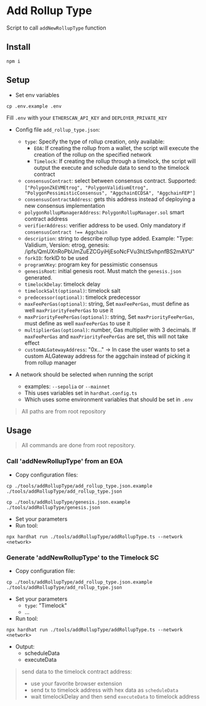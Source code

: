 # Add Rollup Type
Script to call `addNewRollupType` function

## Install
```
npm i
```

## Setup

- Set env variables

```
cp .env.example .env
```

Fill `.env` with your `ETHERSCAN_API_KEY` and `DEPLOYER_PRIVATE_KEY`


- Config file `add_rollup_type.json`:
  - `type`: Specify the type of rollup creation, only available:
      - `EOA`: If creating the rollup from a wallet, the script will execute the creation of the rollup on the specified network
      - `Timelock`: If creating the rollup through a timelock, the script will output the execute and schedule data to send to the timelock contract
  - `consensusContract`: select between consensus contract. Supported: `["PolygonZkEVMEtrog", "PolygonValidiumEtrog", "PolygonPessimisticConsensus", "AggchainECDSA", "AggchainFEP"]`
  - `consensusContractAddress`: gets this address instead of deploying a new consensus implementation
  - `polygonRollupManagerAddress`: `PolygonRollupManager.sol` smart contract address
  - `verifierAddress`: verifier address to be used. Only mandatory if `consensusContract !== Aggchain`
  - `description`: string to describe rollup type added. Example: "Type: Validium, Version: etrog, genesis: /ipfs/QmUXnRoPbUmZuEZCGyiHjEsoNcFVu3hLtSvhpnfBS2mAYU"
  - `forkID`: forkID to be used
  - `programVKey`: program key for pessimistic consensus
  - `genesisRoot`: initial genesis root. Must match the `genesis.json` generated.
  - `timelockDelay`: timelock delay
  - `timelockSalt(optional)`: timelock salt
  - `predecessor(optional)`: timelock predecessor
  - `maxFeePerGas(optional)`: string, Set `maxFeePerGas`, must define as well `maxPriorityFeePerGas` to use it
  - `maxPriorityFeePerGas(optional)`: string, Set `maxPriorityFeePerGas`, must define as well `maxFeePerGas` to use it
  - `multiplierGas(optional)`: number, Gas multiplier with 3 decimals. If `maxFeePerGas` and `maxPriorityFeePerGas` are set, this will not take effect
  - `customALGatewayAddress`: "0x..." -> In case the user wants to set a custom ALGateway address for the aggchain instead of picking it from rollup manager

- A network should be selected when running the script
  - examples: `--sepolia` or `--mainnet`
  - This uses variables set in `hardhat.config.ts`
  - Which uses some environment variables that should be set in `.env`

> All paths are from root repository

## Usage
> All commands are done from root repository.

### Call 'addNewRollupType' from an EOA

- Copy configuration files:
```
cp ./tools/addRollupType/add_rollup_type.json.example ./tools/addRollupType/add_rollup_type.json
```

```
cp ./tools/addRollupType/genesis.json.example ./tools/addRollupType/genesis.json
```

- Set your parameters
- Run tool:
```
npx hardhat run ./tools/addRollupType/addRollupType.ts --network <network>
```

### Generate 'addNewRollupType' to the Timelock SC

- Copy configuration file:
```
cp ./tools/addRollupType/add_rollup_type.json.example ./tools/addRollupType/add_rollup_type.json
```

- Set your parameters
  - `type`: "Timelock"
  - ...
- Run tool:
```
npx hardhat run ./tools/addRollupType/addRollupType.ts --network <network>
```
- Output:
  - scheduleData
  - executeData
> send data to the timelock contract address:
> - use your favorite browser extension
> - send tx to timelock address with hex data as `scheduleData`
> - wait timelockDelay and then send `executeData` to timelock address